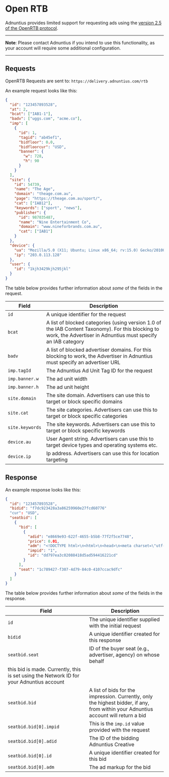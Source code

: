 # Open RTB

Adnuntius provides limited support for requesting ads using the [version 2.5 of the OpenRTB protocol](https://www.iab.com/wp-content/uploads/2016/03/OpenRTB-API-Specification-Version-2-5-FINAL.pdf).

---

**Note**: Please contact Adnuntius if you intend to use this functionality, as your account will require some additional configuration.

---

## Requests

OpenRTB Requests are sent to: `https://delivery.adnuntius.com/rtb`

An example request looks like this:

```json
{
  "id": "123457893528",
  "at": 2,
  "bcat": ["IAB1-1"],
  "badv": ["uggs.com", "acme.co"],
  "imp": [
    {
      "id": 1,
      "tagid": "ab45ef1",
      "bidfloor": 0.0,
      "bidfloorcur": "USD",
      "banner": {
        "w": 728,
        "h": 90
      }
    }
  ],
  "site": {
    "id": 54739,
    "name": "The Age",
    "domain": "theage.com.au",
    "page": "https://theage.com.au/sport/",
    "cat": ["IAB12"],
    "keywords": ["sport", "news"],
    "publisher": {
      "id": 987035487,
      "name": "Nine Entertainment Co",
      "domain": "www.nineforbrands.com.au",
      "cat": ["IAB1"]
    }
  },
  "device": {
    "ua": "Mozilla/5.0 (X11; Ubuntu; Linux x86_64; rv:15.0) Gecko/20100101 Firefox/15.0.1",
    "ip": "203.0.113.128"
  },
  "user": {
    "id": "1kjh3429kjh295jkl"
  }
}
```

The table below provides further information about *some* of the fields in the request.

| Field | Description |
| ----- | ----------- |
| `id`  | A unique identifier for the request |
| `bcat` | A list of blocked categories (using version 1.0 of the IAB Content Taxonomy). For this blocking to work, the Advertiser in Adnuntius must specify an IAB category |
| `badv` | A list of blocked advertiser domains. For this blocking to work, the Advertiser in Adnuntius must specify an advertiser URL |
| `imp.tagId` | The Adnuntius Ad Unit Tag ID for the request |
| `imp.banner.w` | The ad unit width |
| `imp.banner.h` | The ad unit height |
| `site.domain` | The site domain. Advertisers can use this to target or block specific domains |
| `site.cat` | The site categories. Advertisers can use this to target or block specific categories |
| `site.keywords` | The site keywords. Advertisers can use this to target or block specific keywords |
| `device.au` | User Agent string. Advertisers can use this to target device types and operating systems etc. |
| `device.ip` | Ip address. Advertisers can use this for location targeting |

## Response

An example response looks like this:

```json
{
  "id": "123457893528",
  "bidid": "f7dc923428a3a86259960e27fcd60776"
  "cur": "USD",
  "seatbid": [
    {
      "bid": [
        {
          "adid": "e8669e93-622f-4655-b5b8-77f2f5ce7748",
          "price": 0.01,
          "adm": "<!DOCTYPE html>\n<html>\n<head>\n<meta charset=\"utf-8\">\n</head>\n<body>\n<div>\n<a href=\"https://delivery.adnuntius.com/c/ABGYTRkjhgjkhi789675654hgfh8JHGHGJG?ct=84&r={CLICK_URL_ESC}http%3A%2F%2Fwww.example.com%2Fboard\"><img src=\"https://assets.adnuntius.com/cdn/b055gUPRpZh_dLTPWKnO_dv7xTr-Bu1fRRvla4PTXLg.png\" width=\"728\" height=\"90\" style=\"width:728px; height:90px\"/></a></div>\n<iframe src=\"https://delivery.adnuntius.com/b/ABGYTRkjhgjkhi789675654hgfh8JHGHGJG.html?wp={WINNING_PRICE}\" scrolling=\"no\" frameborder=\"0\" width=\"1\" height=\"1\" style=\"position:absolute;top:-10000px;left:-100000px;\"></iframe>\n</body>\n</html>",
          "impid": "1",
          "id": "dd797ea3c02088418d5ad594416221cd"
        }
      ],
      "seat": "1c789427-f307-4d79-84c0-4107ccac9dfc"
    }
  ]
}
```

The table below provides further information about *some* of the fields in the response.


| Field | Description |
| ----- | ----------- |
| `id`  | The unique identifier supplied with the initial request |
| `bidid` | A unique identifier created for this response |
| `seatbid.seat` | ID of the buyer seat (e.g., advertiser, agency) on whose behalf
this bid is made. Currently, this is set using the Network ID for your Adnuntius account |
| `seatbid.bid` | A list of bids for the impression. Currently, only the highest bidder, if any, from within your Adnuntius account will return a bid |
| `seatbid.bid[0].impid` | This is the `imp.id` value provided with the request |
| `seatbid.bid[0].adid` | The ID of the bidding Adnuntius Creative |
| `seatbid.bid[0].id` | A unique identifier created for this bid |
| `seatbid.bid[0].adm` | The ad markup for the bid |
